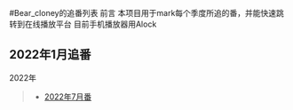 #Bear_cloney的追番列表
前言
本项目用于mark每个季度所追的番，并能快速跳转到在线播放平台
目前手机播放器用Alock

## 2022年1月追番
2022年
> * [2022年7月番](2022.07.md)

